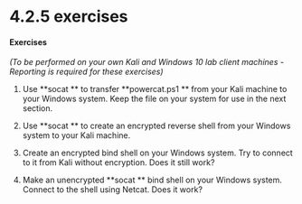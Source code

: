 # 4.2.5 exercises
#### Exercises

_(To be performed on your own Kali and Windows 10 lab client machines - Reporting is required for these exercises)_

1.  Use **socat ** to transfer **powercat.ps1 ** from your Kali machine to your Windows system. Keep the file on your system for use in the next section.


2.  Use **socat ** to create an encrypted reverse shell from your Windows system to your Kali machine.


3.  Create an encrypted bind shell on your Windows system. Try to connect to it from Kali without encryption. Does it still work?


4.  Make an unencrypted **socat ** bind shell on your Windows system. Connect to the shell using Netcat. Does it work?

